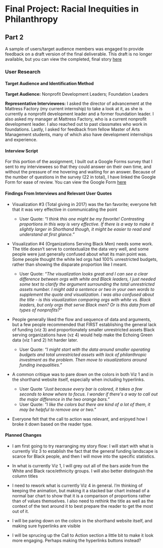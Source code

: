 # Final Project: Racial Inequities in Philanthropy

## Part 2
A sample of users/target audience members was engaged to provide feedback on a draft version of the final deliverable. This draft is no longer available, but you can view the completed, final story [here](https://carnegiemellon.shorthandstories.com/racial-inequities-in-nonprofit-fundraising/index.html)

### User Research

#### Target Audience and Identification Method
**Target Audience:** Nonprofit Development Leaders; Foundation Leaders

**Representative Interviewees:** I asked the director of advancement at the Mattress Factory (my current internship) to take a look at it, as she is currently a nonprofit development leader and a former foundation leader. I also asked my manager at Mattress Factory, who is a current nonprofit development leader. I also reached out to past classmates who work in foundations. Lastly, I asked for feedback from fellow Master of Arts Management students, many of which also have development internships and experience.

#### Interview Script
For this portion of the assignment, I built out a Google Forms survey that I sent to my interviewees so that they could answer on their own time, and without the pressure of me hovering and waiting for an answer. Because of the number of questions in the survey (22 in total), I have linked the Google Form for ease of review. You can view the Google Form [here](https://docs.google.com/forms/d/e/1FAIpQLScsrPtgBv_y_HLlOOtkNREZOXHzYeJYDzobQcscNb9bzmgCtA/viewform?usp=sf_link)

#### Findings From Interviews and Relevant User Quotes
* Visualization #3 (Total giving in 2017) was the fan favorite; everyone felt that it was very effective in communicating the point
  * User Quote: *“I think this one might be my favorite! Contrasting proportions in this way is very effective. If there is a way to make it slightly larger in Shorthand though, it might be easier to read and understand at first glance.”*
  
* Visualization #4 (Organizations Serving Black Men) needs some work. The title doesn’t serve to contextualize the data very well, and some people were just generally confused about what its main point was. Some people thought the white led orgs had 100% unrestricted budgets, rather than showing the disparate proportion like I meant.
  * User Quote: *“The visualization looks great and I can see a clear difference between orgs with white and Black leaders, I just needed some text to clarify the argument surrounding the total unrestricted assets number. I might add a sentence or two in your own words to supplement the quote and visualization. I was also confused about the title - is this visualization comparing orgs with white vs. Black leaders, but only orgs that serve Black men? Or is this data from all types of nonprofits?”*

* People generally liked the flow and sequence of data and arguments, but a few people recommended that FIRST establishing the general lack of funding (viz 3) and proportionately smaller unrestricted assets Black serving organizations have (vz 4) would help make the Echoing Green data (viz 1 and 2) hit harder later.
  * User Quote: *“I might start with the data around smaller operating budgets and total unrestricted assets with lack of philanthropic investment as the problem. Then move to visualizations around funding inequalities.”*

* A common critique was to pare down on the colors in both Viz 1 and in the shorthand website itself, especially when including hyperlinks.
  * User Quote *“Just because every bar is colored, it takes a few seconds to know where to focus. I wonder if there's a way to call out the major difference in the two orange bars.”*
  * User Quote: *"I like the colors but there are kind of a lot of them, it may be helpful to remove one or two."*

* Everyone felt that the call to action was relevant, and enjoyed how I broke it down based on the reader type.

#### Planned Changes
* I am first going to try rearranging my story flow: I will start with what is currently Viz 3 to establish the fact that the general funding landscape is scarce for Black people, and then I will move into the specific statistics.
 
* In what is currently Viz 1, I will grey out all of the bars aside from the White and Black race/ethnicity groups. I will also better distinguish the column titles
 
* I need to rework what is currently Viz 4 in general. I’m thinking of keeping the animation, but making it a stacked bar chart instead of a normal bar chart to show that it is a comparison of proportions rather than of values themselves. I also need to rethink the title as well as the context of the text around it to best prepare the reader to get the most out of it.
 
* I will be paring down on the colors in the shorthand website itself, and making sure hyperlinks are visible
 
* I will be sprucing up the Call to Action section a little bit to make it look more engaging. Perhaps making the hyperlinks buttons instead?
